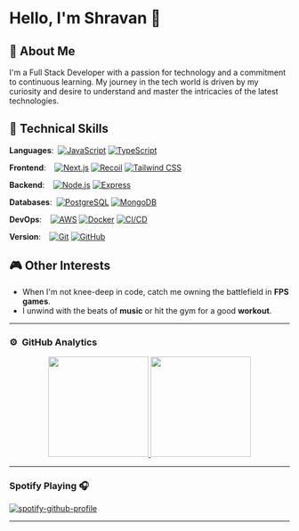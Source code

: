 
# Hello, I'm Shravan 👋

## 🚀 About Me
I'm a Full Stack Developer with a passion for technology and a commitment to continuous learning. My journey in the tech world is driven by my curiosity and desire to understand and master the intricacies of the latest technologies. 

## 💼 Technical Skills

**Languages**: &nbsp;[![JavaScript](https://skillicons.dev/icons?i=javascript)](https://developer.mozilla.org/en-US/docs/Web/JavaScript) [![TypeScript](https://skillicons.dev/icons?i=typescript)](https://www.typescriptlang.org/)

**Frontend**: &nbsp;&nbsp;&nbsp;[![Next.js](https://skillicons.dev/icons?i=nextjs)](https://nextjs.org/) [![Recoil](https://skillicons.dev/icons?i=redux)](https://recoiljs.org/) [![Tailwind CSS](https://skillicons.dev/icons?i=tailwindcss)](https://tailwindcss.com/)

**Backend**: &nbsp;&nbsp;&nbsp;[![Node.js](https://skillicons.dev/icons?i=nodejs)](https://nodejs.org/) [![Express](https://skillicons.dev/icons?i=express)](https://expressjs.com/)

**Databases**: &nbsp;[![PostgreSQL](https://skillicons.dev/icons?i=postgresql)](https://www.postgresql.org/) [![MongoDB](https://skillicons.dev/icons?i=mongodb)](https://www.mongodb.com/)

**DevOps**: &nbsp;&nbsp;&nbsp;[![AWS](https://skillicons.dev/icons?i=aws)](https://aws.amazon.com/) [![Docker](https://skillicons.dev/icons?i=docker)](https://www.docker.com/) [![CI/CD](https://skillicons.dev/icons?i=githubactions)](https://en.wikipedia.org/wiki/CI/CD)

**Version**: &nbsp;&nbsp;&nbsp;[![Git](https://skillicons.dev/icons?i=git)](https://git-scm.com/) [![GitHub](https://skillicons.dev/icons?i=github)](https://github.com/)





## 🎮 Other Interests
- When I'm not knee-deep in code, catch me owning the battlefield in **FPS games**.
- I unwind with the beats of **music** or hit the gym for a good **workout**.



---

### ⚙️ &nbsp;GitHub Analytics

<p align="center">
<a href="https://github.com/Shravan-Chaudhary">
  <img height="180em" src="https://github-readme-stats-eight-theta.vercel.app/api?username=Shravan-Chaudhary&show_icons=true&theme=buefy&include_all_commits=true&count_private=true"/>
  <img height="180em" src="https://github-readme-stats-eight-theta.vercel.app/api/top-langs/?username=Shravan-Chaudhary&layout=compact&langs_count=8&theme=buefy"/>
</a>
</p>

---

### Spotify Playing 🎧
[![spotify-github-profile](https://spotify-github-profile.vercel.app/api/view?uid=313zhon4ggk6dyvpjd57a5jh2sra&cover_image=true&theme=natemoo-re&show_offline=false&background_color=121212&interchange=false&bar_color=53b14f&bar_color_cover=false)](https://github.com/kittinan/spotify-github-profile)

---
